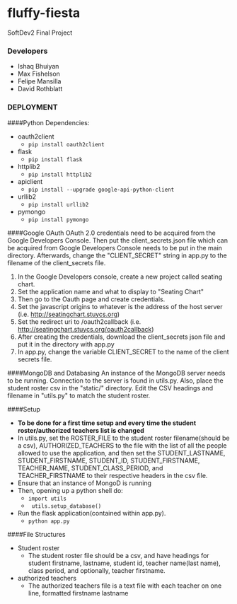 # fluffy-fiesta
SoftDev2 Final Project

### Developers
* Ishaq Bhuiyan
* Max Fishelson
* Felipe Mansilla
* David Rothblatt

### DEPLOYMENT
####Python Dependencies:
 * oauth2client
    * <code>pip install oauth2client</code>
 * flask
    * <code>pip install flask</code>
 * httplib2
    * <code>pip install httplib2</code>
 * apiclient
    * <code>pip install --upgrade google-api-python-client</code>
 * urllib2
    * <code>pip install urllib2</code>
 * pymongo
    * <code>pip install pymongo</code>

####Google OAuth
OAuth 2.0 credentials need to be acquired from the Google Developers Console. Then put the client_secrets.json file which can be acquired from Google Developers Console needs to be put in the main directory. Afterwards, change the "CLIENT_SECRET" string in app.py to the filename of the client_secrets file.
 1. In the Google Developers console, create a new project called seating chart.
 2. Set the application name and what to display to "Seating Chart"
 3. Then go to the Oauth page and create credentials.
 4. Set the javascript origins to whatever is the address of the host server (i.e. http://seatingchart.stuycs.org)
 5. Set the redirect uri to <server address>/oauth2callback (i.e. http://seatingchart.stuycs.org/oauth2callback)
 6. After creating the credentials, download the client_secrets json file and put it in the directory with app.py
 7. In app.py, change the variable CLIENT_SECRET to the name of the client secrets file.

####MongoDB and Databasing
An instance of the MongoDB server needs to be running. Connection to the server is found in utils.py. Also, place the student roster csv in the "static/" directory. Edit the CSV headings and filename in "utils.py" to match the student roster.

####Setup
  * <b>To be done for a first time setup and every time the student roster/authorized teachers list is changed</b>
  * In utils.py, set the ROSTER_FILE to the student roster filename(should be a csv), AUTHORIZED_TEACHERS to the file with the list of all the people allowed to use the application,
    and then set the STUDENT_LASTNAME, STUDENT_FIRSTNAME, STUDENT_ID, STUDENT_FIRSTNAME, TEACHER_NAME, STUDENT_CLASS_PERIOD, and TEACHER_FIRSTNAME to their respective headers in the
    csv file.
  * Ensure that an instance of MongoD is running
  * Then, opening up a python shell do:
     * <code>import utils</code>
     * <code> utils.setup_database()</code>
  * Run the flask application(contained within app.py).
     * <code>python app.py</code>

####File Structures
  * Student roster
    * The student roster file should be a csv, and have headings for student firstname, lastname, student id, teacher name(last name), class period, and optionally, teacher firstname.
  * authorized teachers
    * The authorized teachers file is a text file with each teacher on one line, formatted firstname lastname
